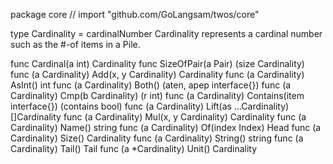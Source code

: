 package core // import "github.com/GoLangsam/twos/core"

type Cardinality = cardinalNumber
    Cardinality represents a cardinal number such as the #-of items in a Pile.


func Cardinal(a int) Cardinality
func SizeOfPair(a Pair) (size Cardinality)
func (a Cardinality) Add(x, y Cardinality) Cardinality
func (a Cardinality) AsInt() int
func (a Cardinality) Both() (aten, apep interface{})
func (a Cardinality) Cmp(b Cardinality) (r int)
func (a Cardinality) Contains(item interface{}) (contains bool)
func (a Cardinality) Lift(as ...Cardinality) []Cardinality
func (a Cardinality) Mul(x, y Cardinality) Cardinality
func (a Cardinality) Name() string
func (a Cardinality) Of(index Index) Head
func (a Cardinality) Size() Cardinality
func (a Cardinality) String() string
func (a Cardinality) Tail() Tail
func (a *Cardinality) Unit() Cardinality
